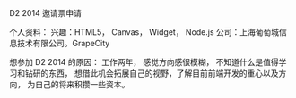 D2 2014 邀请票申请

个人资料：
  兴趣：HTML5， Canvas， Widget， Node.js
  公司：上海葡萄城信息技术有限公司。GrapeCity
  
想参加 D2 2014 的原因：
  工作两年， 感觉方向感很模糊， 不知道什么是值得学习和钻研的东西， 
  想借此机会拓展自己的视野，了解目前前端开发的重心以及方向， 为自己的将来积攒一些资本。
